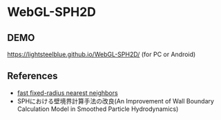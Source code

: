 # WebGL-SPH2D
## DEMO  
https://lightsteelblue.github.io/WebGL-SPH2D/ (for PC or Android)  

## References  
- [fast fixed-radius nearest neighbors](https://on-demand.gputechconf.com/gtc/2014/presentations/S4117-fast-fixed-radius-nearest-neighbor-gpu.pdf)  
- SPHにおける壁境界計算手法の改良(An Improvement of Wall Boundary Calculation Model in Smoothed Particle Hydrodynamics)
